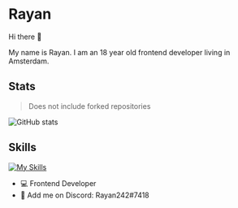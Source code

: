# Rayan 

Hi there 👋

My name is Rayan. I am an 18 year old frontend developer living in Amsterdam. 

## Stats 

> Does not include forked repositories

![GitHub stats](https://github-readme-stats.vercel.app/api?username=RayanSp&theme=tokyonight\&include_all_commits=true)


## Skills 

[![My Skills](https://skillicons.dev/icons?i=html,css,js,react,svelte,figma,lua&perline=6)](https://skillicons.dev)


- 💻 Frontend Developer
- 💬 Add me on Discord: Rayan242#7418



